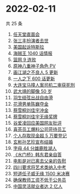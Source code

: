 # 2022-02-11

共 25 条

<!-- BEGIN -->
<!-- 最后更新时间 Fri Feb 11 2022 12:08:09 GMT+0800 (China Standard Time) -->

1. [任天堂直面会](https://www.zhihu.com/search?q=任天堂)
1. [张三丰扮演者去世](https://www.zhihu.com/search?q=张三丰扮演者)
1. [美国起诉特斯拉](https://www.zhihu.com/search?q=美国起诉特斯拉)
1. [海贼王 1040 话情报](https://www.zhihu.com/search?q=海贼王)
1. [篮网 9 连败](https://www.zhihu.com/search?q=篮网)
1. [原神八重神子角色 PV](https://www.zhihu.com/search?q=原神)
1. [画江湖之不良人 5 更新](https://www.zhihu.com/search?q=画江湖)
1. [一人之下 600 话更新](https://www.zhihu.com/search?q=一人之下)
1. [大连宝马撞人案司机二审获死刑](https://www.zhihu.com/search?q=大连宝马撞人案)
1. [武大靖的脚像 50 岁](https://www.zhihu.com/search?q=武大靖)
1. [羽生结弦出战自由滑](https://www.zhihu.com/search?q=花样滑冰)
1. [花滑男单陈巍夺金](https://www.zhihu.com/search?q=花样滑冰)
1. [蔡雪桐刘佳宇冲金](https://www.zhihu.com/search?q=单板滑雪)
1. [蔡雪桐刘佳宇无缘奖牌](https://www.zhihu.com/search?q=单板滑雪)
1. [谷爱凌回应美国网友批评](https://www.zhihu.com/search?q=谷爱凌回应)
1. [喜茶员工爆料公司苛待员工](https://www.zhihu.com/search?q=喜茶员工爆料)
1. [个人存取现金超 5 万要登记](https://www.zhihu.com/search?q=个人存取)
1. [玄彬孙艺珍宣布结婚](https://www.zhihu.com/search?q=玄彬孙艺珍)
1. [字母 44 分雄鹿胜湖人](https://www.zhihu.com/search?q=湖人)
1. [《水门桥》韩东君亲自答](https://www.zhihu.com/search?q=水门桥)
1. [电影是对已离去父亲的告慰](https://www.zhihu.com/search?q=水门桥七连连长之子)
1. [四川要求将艺术类纳入中考](https://www.zhihu.com/search?q=四川中考)
1. [短道任子威无缘 1500 米决赛](https://www.zhihu.com/search?q=短道速滑)
1. [确保教师工资不低于公务员](https://www.zhihu.com/search?q=确保教师工资不低于公务员)
1. [中国灵活就业者达 2 亿人](https://www.zhihu.com/search?q=灵活就业者)

<!-- END -->
